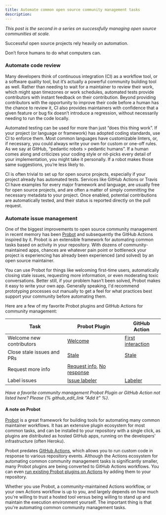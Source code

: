 ```yaml
---
title: Automate common open source community management tasks
description:
---
```


*This post is the second in a series on successfully managing open source communities at scale.*

Successful open source projects rely heavily on automation.

Don’t force humans to do what computers can.

### Automate code review

Many developers think of continuous integration (CI) as a workflow tool, or a software quality tool, but it’s actually a powerful community building tool as well. Rather than needing to wait for a maintainer to review their work, which might span timezones or work schedules, automated tests provide contributors with instant feedback on their contribution. Beyond providing contributors with the opportunity to improve their code before a human has the chance to review it, CI also provides maintainers with confidence that a given feature or bug fix doesn’t introduce a regression, without necessarily needing to run the code locally.

Automated testing can be used for more than just “does this thing work”. If your project (or language or framework) has adopted coding standards, use CI to enforce them. Most common languages have customizable linters, or, if necessary, you could always write your own for custom or one-off rules. As we say at GitHub, “pedantic robots > pedantic humans”. If a human comes along and criticizes your coding style or nit-picks every detail of your implementation, you might take it personally. If a robot makes those same suggestions, you’re less likely to.

CI is often trivial to set up for open source projects, especially if your project already has automated tests. Services like GitHub Actions or Travis CI have examples for every major framework and language, are usually free for open source projects, and are often a matter of simply committing the necessary metadata to your project. Once enabled, potential contributions are automatically tested, and their status is reported directly on the pull request.

### Automate issue management

One of the biggest improvements to open source community management in recent memory has been [Probot](https://probot.github.io) and subsequently the GitHub Actions inspired by it. Probot is an extensible framework for automating common tasks based on activity in your repository. With dozens of community-maintained apps, chances are whatever pain point or bottleneck your project is experiencing has already been experienced (and solved) by an open source maintainer.

You can use Probot for things like welcoming first-time users, automatically closing stale issues, requesting more information, or even moderating toxic conversations. Better still, if your problem hasn’t been solved, Probot makes it easy to write your own app. Generally speaking, I'd recommend prototyping processes out manually to get a feel for what practices best support your community before automating them. 

Here are a few of my favorite Probot plugins and GitHub Actions for community management: 

| Task                       | Probot Plugin                                                                                                          | GitHub Action                                                     |
| -------------------------- | ---------------------------------------------------------------------------------------------------------------------- | ----------------------------------------------------------------- |
| Welcome new contributors   | [Welcome](https://probot.github.io/apps/welcome/)                                                                      | [First interaction](https://github.com/actions/first-interaction) |
| Close stale issues and PRs | [Stale](https://probot.github.io/apps/stale/)                                                                          | [Stale](https://github.com/actions/stale)                         |
| Request more info          | [Request info](https://probot.github.io/apps/request-info/), [No response](https://probot.github.io/apps/no-response/) |                                                                   |
| Label issues               | [Issue labeler](https://probot.github.io/apps/issuelabeler/)                                                           | [Labeler](https://github.com/actions/labeler)                     |

*Have a favorite community management Probot Plugin or GitHub Action not listed here? Please {% github_edit_link "Add it" %}.*

#### A note on Probot

[Probot](https://probot.github.io/) is a great framework for building tools for automating many common maintainer workflows. It has an extensive plugin ecosystem for most common tasks, and can be installed to your repository with a single click, as plugins are distributed as hosted GitHub apps, running on the developers' infrastructure (often Heroku). 

Probot predates [GitHub Actions](https://github.com/features/actions), which allows you to run custom code in response to various repository events. Although the Actions ecosystem for automating common community management tasks is significantly smaller, many Probot plugins are being converted to GitHub Actions workflows. You can even [run existing Probot plugins on Actions](https://github.com/probot/actions-adapter) by adding them to your repository. 

Whether you use Probot, a community-maintained Actions workflow, or your own Actions workflow is up to you, and largely depends on how much you're willing to trust a hosted tool versus being willing to stand up and maintain the execution environment yourself. The important thing is that you're automating common community management tasks.